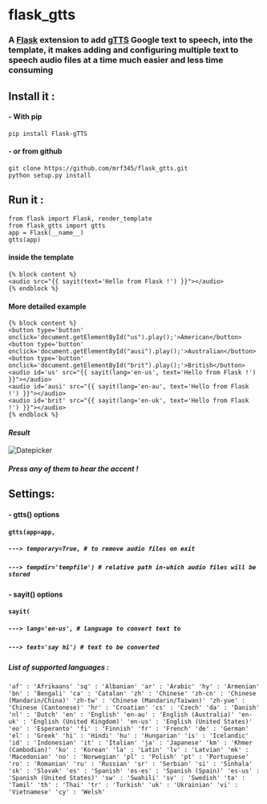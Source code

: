 # flask_gtts
### A [Flask][1a19dccf] extension to add [gTTS][0de5906d] Google text to speech, into the template, it makes adding and configuring multiple text to speech audio files at a time much easier and less time consuming

  [1a19dccf]: http://flask.pocoo.org/ "Flask website"
  [0de5906d]: https://github.com/pndurette/gTTS "gTTS repo"

## Install it :
#### - With pip
`pip install Flask-gTTS` <br />
#### - or from github
`git clone https://github.com/mrf345/flask_gtts.git`<br />
`python setup.py install`
## Run it :
`from flask import Flask, render_template` <br />
`from flask_gtts import gtts` <br />
`app = Flask(__name__)` <br />
`gtts(app)` <br />
#### inside the template
`{% block content %}` <br />
`<audio src="{{ sayit(text='Hello from Flask !') }}"></audio>`<br />
`{% endblock %}` <br />

#### More detailed example
`{% block content %}` <br />
`<button type='button' onclick='document.getElementById("us").play();'>American</button>`<br />
`<button type='button' onclick='document.getElementById("ausi").play();'>Australian</button>` <br />
`<button type='button' onclick='document.getElementById("brit").play();'>British</button>` <br />
`<audio id='us' src="{{ sayit(lang='en-us', text='Hello from Flask !') }}"></audio>` <br />
`<audio id='ausi' src="{{ sayit(lang='en-au', text='Hello from Flask !') }}"></audio>` <br />
`<audio id='brit' src="{{ sayit(lang='en-uk', text='Hello from Flask !') }}"></audio>`<br />
`{% endblock %}` <br />
#### _Result_
![Datepicker](https://raw.githubusercontent.com/usb-resetter/usb-resetter.github.io/master/images/gtts.png)
##### _Press any of them to hear the accent !_

## Settings:
#### - gtts() options
#### `gtts(app=app,`<br />
##### _`---> temporary=True, # to remove audio files on exit`_<br />
##### _`---> tempdir='tempfile') # relative path in-which audio files will be stored`_ <br />

#### - sayit() options
#### `sayit(`<br />
##### _`---> lang='en-us', # language to convert text to`_
##### _`---> text='say hi') # text to be converted`_<br />

##### _List of supported languages :_
`
    'af' : 'Afrikaans'
    'sq' : 'Albanian'
    'ar' : 'Arabic'
    'hy' : 'Armenian'
    'bn' : 'Bengali'
    'ca' : 'Catalan'
    'zh' : 'Chinese'
    'zh-cn' : 'Chinese (Mandarin/China)'
    'zh-tw' : 'Chinese (Mandarin/Taiwan)'
    'zh-yue' : 'Chinese (Cantonese)'
    'hr' : 'Croatian'
    'cs' : 'Czech'
    'da' : 'Danish'
    'nl' : 'Dutch'
    'en' : 'English'
    'en-au' : 'English (Australia)'
    'en-uk' : 'English (United Kingdom)'
    'en-us' : 'English (United States)'
    'eo' : 'Esperanto'
    'fi' : 'Finnish'
    'fr' : 'French'
    'de' : 'German'
    'el' : 'Greek'
    'hi' : 'Hindi'
    'hu' : 'Hungarian'
    'is' : 'Icelandic'
    'id' : 'Indonesian'
    'it' : 'Italian'
    'ja' : 'Japanese'
    'km' : 'Khmer (Cambodian)'
    'ko' : 'Korean'
    'la' : 'Latin'
    'lv' : 'Latvian'
    'mk' : 'Macedonian'
    'no' : 'Norwegian'
    'pl' : 'Polish'
    'pt' : 'Portuguese'
    'ro' : 'Romanian'
    'ru' : 'Russian'
    'sr' : 'Serbian'
    'si' : 'Sinhala'
    'sk' : 'Slovak'
    'es' : 'Spanish'
    'es-es' : 'Spanish (Spain)'
    'es-us' : 'Spanish (United States)'
    'sw' : 'Swahili'
    'sv' : 'Swedish'
    'ta' : 'Tamil'
    'th' : 'Thai'
    'tr' : 'Turkish'
    'uk' : 'Ukrainian'
    'vi' : 'Vietnamese'
    'cy' : 'Welsh'
`
